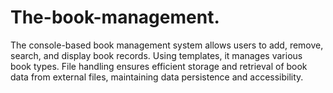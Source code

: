 # The-book-management.
The console-based book management system allows users to add, remove, search, and display book records. Using templates, it manages various book types. File handling ensures efficient storage and retrieval of book data from external files, maintaining data persistence and accessibility.
